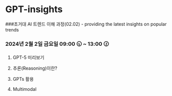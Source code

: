 # GPT-insights

###초거대 AI 트렌드 이해 과정(02.02) - providing the latest insights on popular trends

### 2024년 2월 2일 금요일 09:00 🕤 ~ 13:00 🕜



1. GPT-5 미리보기

2. 추론(Reasoning)이란?

3. GPTs 활용

4. Multimodal
